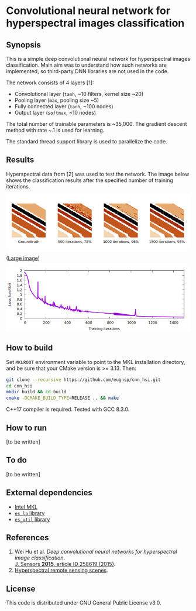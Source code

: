 # Convolutional neural network for hyperspectral images classification

## Synopsis

This is a simple deep convolutional neural network for hyperspectral images
classification. Main aim was to understand how such networks are implemented,
so third-party DNN libraries are not used in the code.

The network consists of 4 layers [1]:

* Convolutional layer (`tanh`, ~10 filters, kernel size ~20)
* Pooling layer (`max`, pooling size ~5)
* Fully connected layer (`tanh`, ~100 nodes)
* Output layer (`softmax`, ~10 nodes)

The total number of trainable parameters is ~35,000. The gradient descent
method with rate ~.1 is used for learning.

The standard thread support library is used to parallelize the code.

## Results

Hyperspectral data from [2] was used to test the network. The image below shows
the classification results after the specified number of training iterations.

![Classification](example/salinas/salinas_sm.png)

([Large image](example/salinas/salinas.png))

![Loss function](example/salinas/salinas_loss_fn.png)

## How to build

Set `MKLROOT` environment variable to point to the MKL installation directory,
and be sure that your CMake version is >= 3.13. Then:

```sh
git clone --recursive https://github.com/eugnsp/cnn_hsi.git
cd cnn_hsi
mkdir build && cd build
cmake -DCMAKE_BUILD_TYPE=RELEASE .. && make
```

C++17 compiler is required. Tested with GCC 8.3.0.

## How to run

[to be written]

## To do

[to be written]

## External dependencies

* [Intel MKL](https://software.intel.com/en-us/mkl)
* [`es_la` library](https://github.com/eugnsp/es_la)
* [`es_util` library](https://github.com/eugnsp/es_util)

## References

1. Wei Hu et al. *Deep convolutional neural networks for hyperspectral
image classification*.\
[J. Sensors **2015**, article ID 258619 (2015)](https://doi.org/10.1155/2015/258619).
2. [Hyperspectral remote sensing scenes](http://www.ehu.eus/ccwintco/index.php?title=Hyperspectral_Remote_Sensing_Scenes).

## License

This code is distributed under GNU General Public License v3.0.
